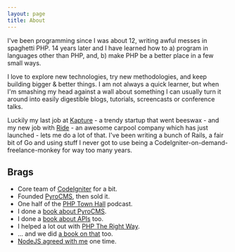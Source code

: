 ```yaml
---
layout: page
title: About
---
```


I've been programming since I was about 12, writing awful messes in spaghetti PHP. 14 years later and I have learned how to a) program in languages other than PHP, and, b) make PHP be a better place in a few small ways.

I love to explore new technologies, try new methodologies, and keep building bigger & better things. I am not always a quick learner, but when I'm  smashing my head against a wall about something I can usually turn it around into easily digestible blogs, tutorials, screencasts or conference talks.

Luckily my last job at [Kapture] - a trendy startup that went beeswax - and my new job with [Ride] - an awesome carpool company which has just launched - lets me do a lot of that. I've been writing a bunch of Rails, a fair bit of Go and using stuff I never got to use being a CodeIgniter-on-demand-freelance-monkey for way too many years.

[Kapture]: http://mashable.com/2012/11/16/kapture/
[Ride]: http://ride.com/

## Brags

* Core team of [CodeIgniter] for a bit.
* Founded [PyroCMS], then sold it.
* One half of the [PHP Town Hall] podcast.
* I done a [book about PyroCMS].
* I done a [book about APIs] too.
* I helped a lot out with [PHP The Right Way].
* ... and we did [a book on that] too.
* [NodeJS agreed with me] one time.

[PyroCMS]: http://pyrocms.com/
[CodeIgniter]: http://codeigniter.com/
[book about PyroCMS]: https://leanpub.com/catapultintopyrocms
[book about APIs]: http://apisyouwonthate.com/
[PHP Town Hall]: http://phptownhall.com/
[PHP The Right Way]: http://phptherightway.com/
[NodeJS agreed with me]: https://twitter.com/nodejs/status/400295942311534592
[a book on that]: https://leanpub.com/phptherightway
